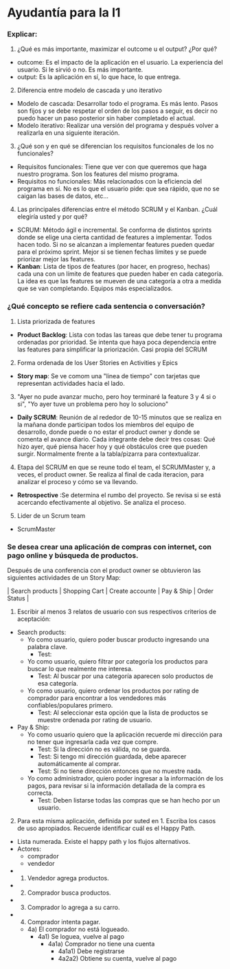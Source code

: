 # Ayudantía para la I1

### Explicar:
1. ¿Qué es más importante, maximizar el outcome u el output? ¿Por qué?
  * outcome: Es el impacto de la aplicación en el usuario. La experiencia del usuario. Si le sirvió o no. Es más importante.
  * output: Es la aplicación en sí, lo que hace, lo que entrega.
2. Diferencia entre modelo de cascada y uno iterativo
  * Modelo de cascada: Desarrollar todo el programa. Es más lento. Pasos son fijos y se debe respetar el orden de los pasos a seguir, es decir no puedo hacer un paso posterior sin haber completado el actual.
  * Modelo iterativo: Realizar una versión del programa y después volver a realizarla en una siguiente iteración.
3. ¿Qué son y en qué se diferencian los requisitos funcionales de los no funcionales?
  * Requisitos funcionales: Tiene que ver con que queremos que haga nuestro programa. Son los features del mismo programa.
  * Requisitos no funcionales: Más relacionados con la eficiencia del programa en sí. No es lo que el usuario pide: que sea rápido, que no se caigan las bases de datos, etc...
4. Las principales diferencias entre el método SCRUM y el Kanban. ¿Cuál elegiría usted y por qué?
  *  SCRUM: Método ágil e incremental. Se conforma de distintos sprints donde se elige una cierta cantidad de features a implementar. Todos hacen todo. Si no se alcanzan a implementar features pueden quedar para el próximo sprint. Mejor si se tienen fechas límites y se puede priorizar mejor las features.
  *  **Kanban**: Lista de tipos de features (por hacer, en progreso, hechas) cada una con un límite de features que pueden haber en cada categoría. La idea es que las features se mueven de una categoría a otra a medida que se van completando. Equipos más especializados.

### ¿Qué concepto se refiere cada sentencia o conversación?

1. Lista priorizada de features
  * **Product Backlog**: Lista con todas las tareas que debe tener tu programa ordenadas por prioridad. Se intenta que haya poca dependencia entre las features para simplificar la priorización. Casi propia del SCRUM
2. Forma ordenada de los User Stories en Activities y Epics
  * **Story map**: Se ve comom una "linea de tiempo" con tarjetas que representan actividades hacia el lado.
3. "Ayer no pude avanzar mucho, pero hoy terminaré la feature 3 y 4 si o si", "Yo ayer tuve un problema pero hoy lo soluciono"
  * **Daily SCRUM**: Reunión de al rededor de 10-15 minutos que se realiza en la mañana donde participan todos los miembros del equipo de desarrollo, donde puede o no estar el product owner y donde se comenta el avance diario. Cada integrante debe decir tres cosas: Qué hizo ayer, qué piensa hacer hoy y qué obstáculos cree que pueden surgir. Normalmente frente a la tabla/pizarra para contextualizar.
4. Etapa del SCRUM en que se reune todo el team, el SCRUMMaster y, a veces, el product owner. Se realiza al final de cada iteracion, para analizar el proceso y cómo se va llevando.
  * **Retrospective** :Se determina el rumbo del proyecto. Se revisa si se está acercando efectivamente al objetivo. Se analiza el proceso.
5. Lider de un Scrum team
  * ScrumMaster

### Se desea crear una aplicación de compras con internet, con pago online y búsqueda de productos.
Después de una conferencia con el product owner se obtuvieron las siguientes actividades de un Story Map:

| Search products | Shopping Cart | Create accounte | Pay & Ship | Order Status |

1. Escribir al menos 3 relatos de usuario con sus respectivos criterios de aceptación:
  * Search products:
    * Yo como usuario, quiero poder buscar producto ingresando una palabra clave.
      * Test:
    * Yo como usuario, quiero filtrar por categoría los productos para buscar lo que realmente me interesa.
      * Test: Al buscar por una categoría aparecen solo productos de esa categoría.
    * Yo como usuario, quiero ordenar los productos por rating de comprador para encontrar a los vendedores más confiables/populares primero.
      * Test: Al seleccionar esta opción que la lista de productos se muestre ordenada por rating de usuario.
  * Pay & Ship:
    * Yo como usuario quiero que la aplicación recuerde mi dirección para no tener que ingresarla cada vez que compre.
      * Test: Si la dirección no es válida, no se guarda.
      * Test: Si tengo mi dirección guardada, debe aparecer automáticamente al comprar.
      * Test: Si no tiene dirección entonces que no muestre nada.
    * Yo como administrador, quiero poder ingresar a la información de los pagos, para revisar si la información detallada de la compra es correcta.
      * Test: Deben listarse todas las compras que se han hecho por un usuario.
2. Para esta misma aplicación, definida por suted en 1. Escriba los casos de uso apropiados. Recuerde identificar cuál es el Happy Path.
  * Lista numerada. Existe el happy path y los flujos alternativos.
  * Actores:
    * comprador
    * vendedor
  * 1) Vendedor agrega productos.
  * 2) Comprador busca productos.
  * 3) Comprador lo agrega a su carro.
  * 4) Comprador intenta pagar.
    * 4a) El comprador no está logueado.
      * 4a1) Se loguea, vuelve al pago
        * 4a1a) Comprador no tiene una cuenta
          * 4a1a1) Debe registrarse
          * 4a2a2) Obtiene su cuenta, vuelve al pago
